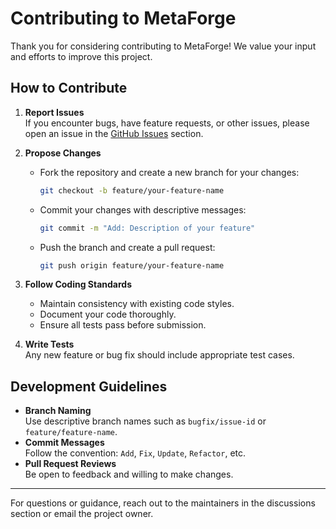 
# Contributing to MetaForge

Thank you for considering contributing to MetaForge! We value your input and efforts to improve this project.

## How to Contribute

1. **Report Issues**  
   If you encounter bugs, have feature requests, or other issues, please open an issue in the [GitHub Issues](https://github.com/seregonwar/metaforge/issues) section.

2. **Propose Changes**  
   - Fork the repository and create a new branch for your changes:
     ```bash
     git checkout -b feature/your-feature-name
     ```
   - Commit your changes with descriptive messages:
     ```bash
     git commit -m "Add: Description of your feature"
     ```
   - Push the branch and create a pull request:
     ```bash
     git push origin feature/your-feature-name
     ```

3. **Follow Coding Standards**  
   - Maintain consistency with existing code styles.
   - Document your code thoroughly.
   - Ensure all tests pass before submission.

4. **Write Tests**  
   Any new feature or bug fix should include appropriate test cases.

## Development Guidelines

- **Branch Naming**  
  Use descriptive branch names such as `bugfix/issue-id` or `feature/feature-name`.
- **Commit Messages**  
  Follow the convention: `Add`, `Fix`, `Update`, `Refactor`, etc.
- **Pull Request Reviews**  
  Be open to feedback and willing to make changes.

---

For questions or guidance, reach out to the maintainers in the discussions section or email the project owner.

